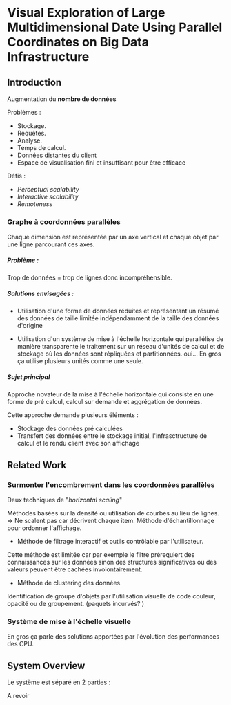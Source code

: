 # Visual Exploration of Large Multidimensional Date Using Parallel Coordinates on Big Data Infrastructure

## **Introduction**

Augmentation du **nombre de données**

Problèmes :

* Stockage.
* Requêtes.
* Analyse.
* Temps de calcul.
* Données distantes du client
* Espace de visualisation fini et insuffisant pour être efficace

Défis :

* *Perceptual scalability*
* *Interactive scalability*
* *Remoteness*


### Graphe à coordonnées parallèles

Chaque dimension est représentée par un axe vertical et chaque objet par une ligne parcourant ces axes.

##### Problème :

Trop de données = trop de lignes donc incompréhensible.

##### Solutions envisagées :

* Utilisation d'une forme de données réduites et représentant un résumé des données de taille limitée indépendamment de la taille des données d'origine

* Utilisation d'un système de mise à l'échelle horizontale qui parallélise de manière transparente le traitement sur un réseau d'unités de calcul et de stockage où les données sont répliquées et partitionnées. oui... En gros ça utilise plusieurs unités comme une seule.

##### Sujet principal

Approche novateur de la mise à l'échelle horizontale qui consiste en une forme de pré calcul, calcul sur demande et aggrégation de données.

Cette approche demande plusieurs éléments :

* Stockage des données pré calculées
* Transfert des données entre le stockage initial, l'infrasctructure de calcul et le rendu client avec son affichage

## **Related Work**

### Surmonter l'encombrement dans les coordonnées parallèles

Deux techniques de "*horizontal scaling*"

Méthodes basées sur la densité ou utilisation de courbes au lieu de lignes. => Ne scalent pas car décrivent chaque item.
Méthode d'échantillonnage pour ordonner l'affichage.

* Méthode de filtrage interactif et outils contrôlable par l'utilisateur.

Cette méthode est limitée car par exemple le filtre prérequiert des connaissances sur les données sinon des structures significatives ou des valeurs peuvent être cachées involontairement.

* Méthode de clustering des données.

Identification de groupe d'objets par l'utilisation visuelle de code couleur, opacité ou de groupement. (paquets incurvés? )

### Système de mise à l'échelle visuelle

En gros ça parle des solutions apportées par l'évolution des performances des CPU.

## **System Overview**

Le système est séparé en 2 parties :

A revoir
